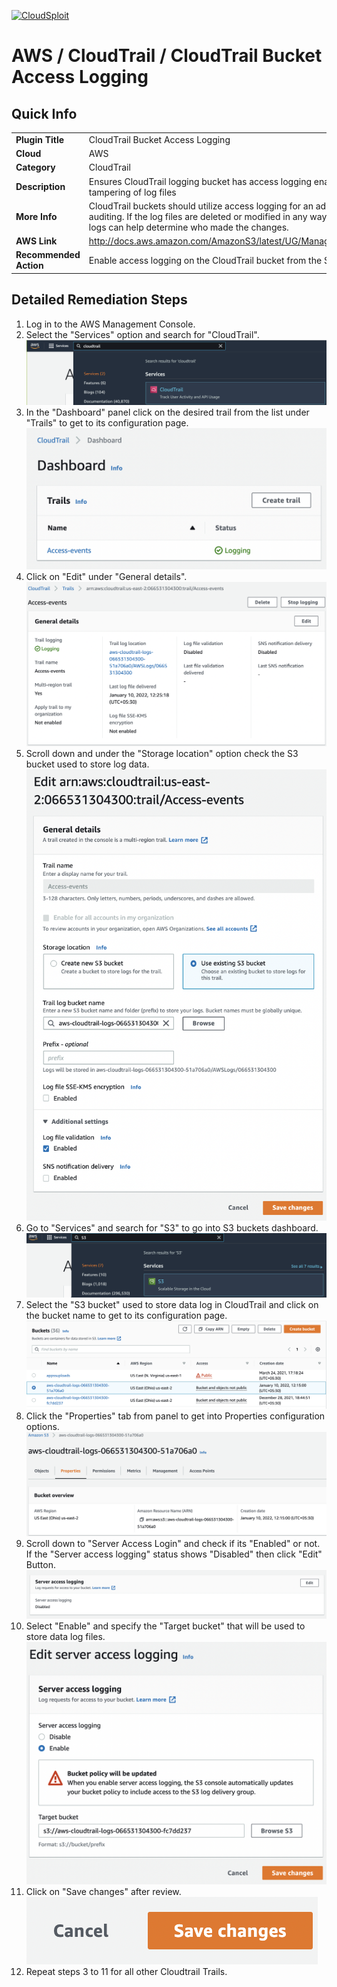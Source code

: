 [![CloudSploit](https://cloudsploit.com/img/logo-new-big-text-100.png "CloudSploit")](https://cloudsploit.com)

# AWS / CloudTrail / CloudTrail Bucket Access Logging

## Quick Info

| | |
|-|-|
| **Plugin Title** | CloudTrail Bucket Access Logging |
| **Cloud** | AWS |
| **Category** | CloudTrail |
| **Description** | Ensures CloudTrail logging bucket has access logging enabled to detect tampering of log files |
| **More Info** | CloudTrail buckets should utilize access logging for an additional layer of auditing. If the log files are deleted or modified in any way, the additional access logs can help determine who made the changes. |
| **AWS Link** | http://docs.aws.amazon.com/AmazonS3/latest/UG/ManagingBucketLogging.html |
| **Recommended Action** | Enable access logging on the CloudTrail bucket from the S3 console |

## Detailed Remediation Steps
1. Log in to the AWS Management Console.
2. Select the "Services" option and search for "CloudTrail".</br><img src="/resources/aws/cloudtrail/cloudtrail-bucket-access-logging/step2.png"/>
3. In the "Dashboard" panel click on the desired trail from the list under "Trails" to get to its configuration page.</br> <img src="/resources/aws/cloudtrail/cloudtrail-bucket-access-logging/step3.png"/>
4. Click on "Edit" under "General details".</br><img src="/resources/aws/cloudtrail/cloudtrail-bucket-access-logging/step4.png"/>
5. Scroll down and under the "Storage location" option check the S3 bucket used to store log data.</br><img src="/resources/aws/cloudtrail/cloudtrail-bucket-access-logging/step5.png"/>
6. Go to "Services" and search for "S3" to go into S3 buckets dashboard.</br><img src="/resources/aws/cloudtrail/cloudtrail-bucket-access-logging/step6.png"/>
7. Select the "S3 bucket" used to store data log in CloudTrail and click on the bucket name to get to its configuration page.</br><img src="/resources/aws/cloudtrail/cloudtrail-bucket-access-logging/step7.png"/>
8. Click the "Properties" tab from panel to get into Properties configuration options.</br><img src="/resources/aws/cloudtrail/cloudtrail-bucket-access-logging/step8.png"/>
9. Scroll down to "Server Access Login" and check if its "Enabled" or not. If the "Server access logging" status shows "Disabled" then click "Edit" Button.</br><img src="/resources/aws/cloudtrail/cloudtrail-bucket-access-logging/step9.png"/>
10. Select "Enable" and specify the "Target bucket" that will be used to store data log files.</br><img src="/resources/aws/cloudtrail/cloudtrail-bucket-access-logging/step10.png"/>
11. Click on "Save changes" after review.</br> <img src="/resources/aws/cloudtrail/cloudtrail-bucket-access-logging/step11.png"/>
12. Repeat steps 3 to 11 for all other Cloudtrail Trails.
